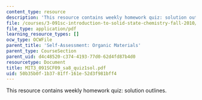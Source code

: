 ```yaml
---
content_type: resource
description: 'This resource contains weekly homework quiz: solution outlines.'
file: /courses/3-091sc-introduction-to-solid-state-chemistry-fall-2010/50b35b0f1b3781ff161e52d3f981bff4_MIT3_091SCF09_sa8_quiz1sol.pdf
file_type: application/pdf
learning_resource_types: []
ocw_type: OCWFile
parent_title: 'Self-Assessment: Organic Materials'
parent_type: CourseSection
parent_uid: d4c48520-c374-4193-77d0-62d4fd87b4d0
resourcetype: Document
title: MIT3_091SCF09_sa8_quiz1sol.pdf
uid: 50b35b0f-1b37-81ff-161e-52d3f981bff4
---
```

This resource contains weekly homework quiz: solution outlines.

